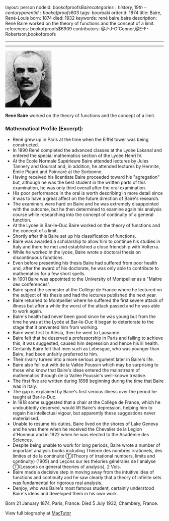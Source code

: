 layout: person
nodeid: bookofproofs$Baire
categories: history,19th-century
parentid: bookofproofs$603
tags: bourbaki
orderid: 1874
title: Baire, René-Louis
born: 1874
died: 1932
keywords: rené baire,baire
description: René Baire worked on the theory of functions and the concept of a limit.
references: bookofproofs$6909
contributors: @J-J-O'Connor,@E-F-Robertson,bookofproofs

---



---

![Baire.jpg](https://github.com/bookofproofs/bookofproofs.github.io/blob/main/_sources/_assets/images/portraits/Baire.jpg?raw=true)

**René Baire** worked on the theory of functions and the concept of a limit.

### Mathematical Profile (Excerpt):
* René grew up in Paris at the time when the Eiffel tower was being constructed.
* In 1890 René completed the advanced classes at the Lycée Lakanal and entered the special mathematics section of the Lycée Henri IV.
* At the École Normale Supérieure Baire attended lectures by Jules Tannery and Goursat and, in addition, he attended lectures by Hermite, Émile Picard and Poincaré at the Sorbonne.
* Having received his licentiate Baire proceeded toward his "agregation" but, although he was the best student in the written parts of this examination, he was only third overall after the oral examination.
* His poor performance in the oral is worth describing in more detail since it was to have a great affect on the future direction of Baire's research.
* The examiners were hard on Baire and he was extremely disappointed with the outcome, but he then determined to examine again his analysis course while researching into the concept of continuity of a general function.
* At the Lycée in Bar-le-Duc Baire worked on the theory of functions and the concept of a limit.
* Shortly after this Baire set up his classification of functions.
* Baire was awarded a scholarship to allow him to continue his studies in Italy and there he met and established a close friendship with Volterra.
* While he worked in the lycée, Baire wrote a doctoral thesis on discontinuous functions.
* Even before presenting his thesis Baire had suffered from poor health and, after the award of his doctorate, he was only able to contribute to mathematics for a few short spells.
* In 1901 Baire was appointed to the University of Montpellier as a "Maitre des conferences".
* Baire spent the semester at the Collège de France where he lectured on the subject of his thesis and had the lectures published the next year.
* Baire returned to Montpellier where he suffered the first severe attack of illness but after a while the worst of the attack passed and he was able to work again.
* Baire's health had never been good since he was young but from the time he was at the Lycée at Bar-le-Duc it began to deteriorate to the stage that it prevented him from working.
* Baire went first to Alésia, then he went to Lausanne.
* Baire felt that he deserved a professorship in Paris and failing to achieve this, it was suggested, caused him depression and hence his ill health.
* Certainly Baire felt that men such as Lebesgue, who was younger than Baire, had been unfairly preferred to him.
* Their rivalry turned into a more serious argument later in Baire's life.
* Baire also fell out with de la Vallée Poussin which may be surprising to those who know that Baire's ideas entered the mainstream of mathematics through de la Vallée Poussin's well-known treatise.
* The first five are written during 1898 beginning during the time that Baire was in Italy.
* The gap is explained by Baire's first serious illness over the period he taught at Bar-le-Duc.
* In 1918 some suggested that a chair at the Collège de France, which he undoubtedly deserved, would lift Baire's depression, helping him to regain his intellectual vigour, but apparently these suggestions never materialised.
* Unable to resume his duties, Baire lived on the shores of Lake Geneva and he was there when he received the Chevalier de la Legion d'Honneur and in 1922 when he was elected to the Académie des Sciences.
* Despite being unable to work for long periods, Baire wrote a number of important analysis books including Théorie des nombres irrationels, des limites et de la continuité Ⓣ(Theory of irrational numbers, limits and continuity) (1905) and Leçons sur les théories générales de l'analyse Ⓣ(Lessons on general theories of analysis), 2 Vols.
* Baire made a decisive step in moving away from the intuitive idea of functions and continuity and he saw clearly that a theory of infinite sets was fundamental for rigorous real analysis.
* Denjoy, who was Baire's most famous student, certainly understood Baire's ideas and developed them in his own work.

Born 21 January 1874, Paris, France. Died 5 July 1932, Chambéry, France.

View full biography at [MacTutor](https://mathshistory.st-andrews.ac.uk/Biographies/Baire/)
